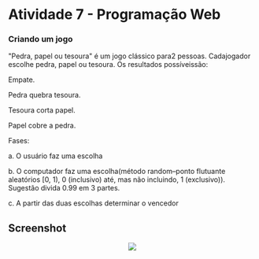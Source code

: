 # Atividade 7 - Programação Web

### Criando um jogo

"Pedra, papel ou tesoura" é um jogo clássico para2 pessoas. Cadajogador escolhe pedra, papel ou tesoura. Os resultados possíveissão:

Empate.

Pedra quebra tesoura.

Tesoura corta papel.

Papel cobre a pedra.

Fases:

a. O usuário faz uma escolha

b. O computador faz uma escolha(método random–ponto flutuante aleatórios [0, 1), 0 (inclusivo) até, mas não incluindo, 1 (exclusivo)). Sugestão divida 0.99 em 3 partes.

c. A partir das duas escolhas determinar o vencedor

## Screenshot

<div align="center">
<img src="https://user-images.githubusercontent.com/61124810/135759151-540591e5-fe7e-44bd-b36f-288da0444e37.png"/>
</div>
